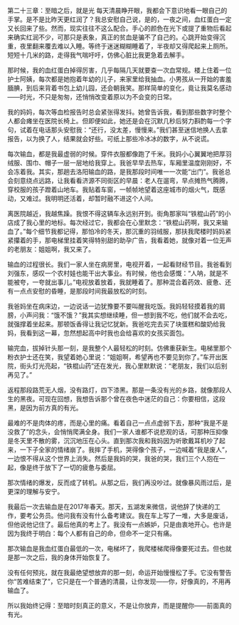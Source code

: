 第二十三章：至暗之后，就是光
每天清晨睁开眼，我都会下意识地看一眼自己的手掌。是不是比昨天更红润了？我总安慰自己说，是的，一夜之间，血红蛋白一定又长回来了些。然而，现实往往不这么配合。手心的颜色在光下或提了重物后看起来确实红润不少，可那只是表象，真正的贫血是骗不了自己的。心跳开始变得沉重，夜里翻来覆去难以入睡。等终于迷迷糊糊睡着了，半夜却又得爬起来上厕所。短短十几米的路，走得我气喘吁吁，仿佛心脏比我更急着去解手。

那时候，我的血红蛋白掉得厉害，几乎每隔几天就要查一次血常规。楼上住着一位护士阿姨，每次都是她抱着年幼的儿子，来家里给我抽血。小男孩从一开始的害羞腼腆，到后来背着书包上幼儿园，还会朝我笑。那样简单的变化，竟让我莫名感动——时光，不只是匆匆，还悄悄改变着原以为不会变的日常。

我的妈妈，每次等血检报告时总会紧张得发抖。她曾告诉我，看到那些数字时整个人都会瘫坐在医院长椅上。但即便如此，她还是会在沉默几秒后努力斟酌每一个字句，试着在电话那头安慰我：“还行，没太差，慢慢来。”我们甚至迷信地换人去拿报告，以为换了人，结果就会好些。可纸上那些冷冰冰的数字，从不说谎。

每次输血，都是我最虚弱的时候。穿件衣服都像跑了千米。我妈小心翼翼地把厚羽绒服、围巾、帽子一层一层地给我穿上。我爸早早去热车，车厢里温度刚刚好，不会冻着我。其实，那趟去洛阳输血的路，是我那段时间唯一一次能“出门”。我爸总会刻意绕点远路，让我看看济源不同街区的早晨：老人在遛弯，早点摊热气腾腾，穿校服的孩子蹬着山地车。我贴着车窗，一帧帧地望着这座城市的烟火气，既感动，又难过。我明明还活着，却暂时融不进这个人间。

离医院越近，我越焦躁。我恨不得这辆车永远别开到。街角那家叫“铁棍山药”的小店成了我心里的地标。每次经过它，我都会在心里默念：“铁棍山药啊，我又来输血了。”每个细节我都记得，那怕冷的冬天，那沉重的羽绒服，那扶我爬楼时妈妈紧紧攥着的手，那电梯里挂着笑得特别甜的助孕广告，我看着她，就像对着一位无声的老朋友：姐姐啊，我又来了。

输血的过程很长。我们一家人坐在病房里，电视开着，一起看财经节目。我爸看到刘强东，感叹一个农村娃也能干出大事业。有时候，他也会感慨：“人呐，就是不能被夸，一夸就出事儿。”电视放着放着，我就睡着了。那种混合着药效、疲惫、还有一点点安慰的昏睡，是那段时间我最放松的时刻。

我爸妈坐在病床边，一边说话一边犹豫要不要叫醒我吃饭。我妈轻轻摸着我的肩膀，小声问我：“饿不饿？”我其实想继续睡，但一想到我不吃，他们就不会去吃，就强撑着坐起来。那顿饭香得让我记忆犹新。我爸吃完去买了块蛋糕和酸奶给我妈，我看到这一幕，忽然想起高中时我也会给喜欢的女孩买面包。

输完血，拔掉针头那一刻，是我整个人最轻松的时刻。仿佛重获新生。电梯里那个粉衣护士还在笑，我望着她心里说：“姐姐啊，希望再也不要见到你了。”车开出医院，街头灯光亮起，“铁棍山药”还在发光，我心里默默说：“老朋友，我们以后别再见了。”

返程那段路荒无人烟，没有路灯，四下漆黑。那是一条没有光的乡路，就像那段人生的黑夜。可现在回想，我想告诉那个曾在夜色中迷茫的自己：你要相信，这段黑，是因为前方真的有光。

最难的不是肉体的疼，而是心里的痛。看着自己一点点虚弱下去，那种“我是不是没救了”的念头，会悄悄爬满全身。我们一家人谁都不说悲观的话，可那种压抑像是冬天里不散的雾，沉沉地压在心头。直到那次我和我妈因为听歌戴耳机吵了起来，一下子全家的情绪崩了。我摔了手机，哭得像个孩子，一边喊着“我是废人”，一边恨不得从这个世界上消失。然后是我妈的哭，我爸的哭，我们三个人抱在一起，像是终于放下了一切的疲惫与委屈。

那次情绪的爆发，反而成了转机。从那之后，我们再没吵过。就像暴风雨过后，是更深的理解与安宁。

我最后一次去输血是在2017年春天。那天，五湖发来微信，说他辞了快递的工作，要考公务员。他问我有没有什么备考建议。我在车上写了一堆，大多是废话，但他说他记住了。最后他真的考上了。我没有一点嫉妒，只是由衷地开心。也许是因为我终于明白：每个人都有自己的命，但命不一定只有痛。

那次输血是我血红蛋白最低的一次，电梯坏了，我爬楼梯爬得像要死过去。但也就是那一次之后，我的身体开始恢复了。

没有任何预兆，就在我最绝望想放弃的那一刻，命运开始慢慢松了手。它没有警告你“苦难结束了”，它只是在一个普通的清晨，让你发现——你，好像真的，不用再输血了。

所以我始终记得：至暗时刻真正的意义，不是让你放弃，而是提醒你——前面真的有光。
